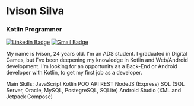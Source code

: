 # Ivison Silva

### Kotlin Programmer

[![Linkedin Badge](https://img.shields.io/badge/-Ivison%20Silva-6633cc?style=flat-square&logo=Linkedin&logoColor=white&link=https://www.linkedin.com/in/ivisondsb/)](https://www.linkedin.com/in/ivisondsb/)
[![Gmail Badge](https://img.shields.io/badge/-ivisondsb@gmail.com-6633cc?style=flat-square&logo=Gmail&logoColor=white&link=mailto:ivisondsb@gmail.com)](mailto:ivisondsb@gmail.com)

My name is Ivison, 24 years old.
I'm an ADS student.
I graduated in Digital Games, but I've been deepening my knowledge in Kotlin and Web/Android development. I'm looking for an opportunity as a Back-End or Android developer with Kotlin, to get my first job as a developer.

Main Skills:
JavaScript
Kotlin
POO
API REST
NodeJS (Express)
SQL (SQL Server, Oracle, MySQL, PostegreSQL, SQLite)
Android Studio (XML and Jetpack Compose)
